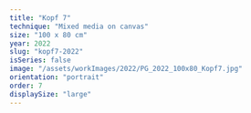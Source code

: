 ```yaml
---
title: "Kopf 7"
technique: "Mixed media on canvas"
size: "100 x 80 cm"
year: 2022
slug: "kopf7-2022"
isSeries: false
image: "/assets/workImages/2022/PG_2022_100x80_Kopf7.jpg"
orientation: "portrait"
order: 7
displaySize: "large"
---
```


